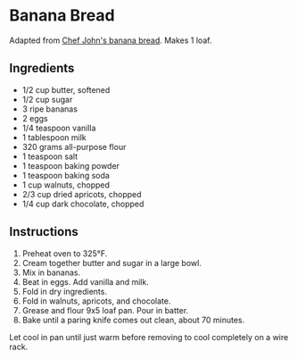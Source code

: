 # Banana Bread

Adapted from [Chef John's banana bread](http://foodwishes.blogspot.com/2012/01/banana-bread-thats-okay-to-make-early.html). Makes 1 loaf.

## Ingredients

- 1/2 cup butter, softened
- 1/2 cup sugar
- 3 ripe bananas
- 2 eggs
- 1/4 teaspoon vanilla
- 1 tablespoon milk
- 320 grams all-purpose flour
- 1 teaspoon salt
- 1 teaspoon baking powder
- 1 teaspoon baking soda
- 1 cup walnuts, chopped
- 2/3 cup dried apricots, chopped
- 1/4 cup dark chocolate, chopped

## Instructions

1. Preheat oven to 325&deg;F.
2. Cream together butter and sugar in a large bowl.
3. Mix in bananas.
4. Beat in eggs. Add vanilla and milk.
5. Fold in dry ingredients.
6. Fold in walnuts, apricots, and chocolate.
7. Grease and flour 9x5 loaf pan. Pour in batter.
8. Bake until a paring knife comes out clean, about 70 minutes.

Let cool in pan until just warm before removing to cool completely on a wire rack.
